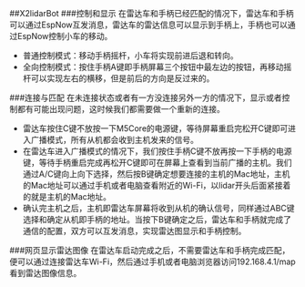 ##X2lidarBot
###控制和显示
在雷达车和手柄已经匹配的情况下，雷达车和手柄可以通过EspNow互发消息，雷达车的雷达信息可以显示到手柄上，手柄也可以通过EspNow控制小车的移动。

- 普通控制模式：移动手柄摇杆，小车将实现前进后退和转向。
- 全向控制模式：按住手柄A键即手柄屏幕三个按钮中最左边的按钮，再移动摇杆可以实现左右的横移，但是前后的方向是反过来的。

###连接与匹配
在未连接状态或者有一方没连接另外一方的情况下，显示或者控制都有可能出现问题，这时候我们都需要做一个重新的连接。

- 雷达车按住C键不放按一下M5Core的电源键，等待屏幕重启完松开C键即可进入广播模式，所有从机都会收到主机发来的信号。
- 在雷达车进入广播模式的情况下，我们按住手柄C键不放再按一下手柄的电源键，等待手柄重启完成再松开C键即可在屏幕上查看到当前广播的主机。我们通过A/C键向上向下选择，然后按B键确定想要连接的主机的Mac地址，主机的Mac地址可以通过手机或者电脑查看附近的Wi-Fi，以lidar开头后面紧接着的就是主机的Mac地址。
- 确认完主机之后，主机即雷达车屏幕将收到从机的确认信号，同样通过ABC键选择和确定从机即手柄的地址。当按下B键确定之后，雷达车和手柄就完成了通信的配置，双方可以互发消息，实现雷达图显示和手柄控制。

###网页显示雷达图像
在雷达车启动完成之后，不需要雷达车和手柄完成匹配，便可以通过连接雷达车Wi-Fi，然后通过手机或者电脑浏览器访问192.168.4.1/map看到雷达图像信息。